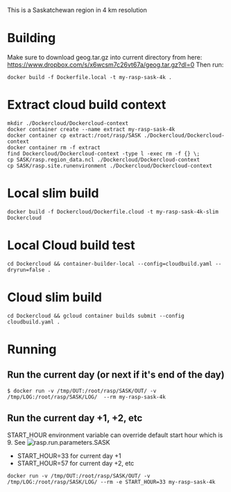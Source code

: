 This is a Saskatchewan region in 4 km resolution

# Building
Make sure to download geog.tar.gz into current directory from here: https://www.dropbox.com/s/x6wcsm7c26vt67a/geog.tar.gz?dl=0
Then run:

```
docker build -f Dockerfile.local -t my-rasp-sask-4k .
```

# Extract cloud build context
```
mkdir ./Dockercloud/Dockercloud-context
docker container create --name extract my-rasp-sask-4k
docker container cp extract:/root/rasp/SASK ./Dockercloud/Dockercloud-context
docker container rm -f extract
find Dockercloud/Dockercloud-context -type l -exec rm -f {} \;
cp SASK/rasp.region_data.ncl ./Dockercloud/Dockercloud-context
cp SASK/rasp.site.runenvironment ./Dockercloud/Dockercloud-context
```

# Local slim build
```
docker build -f Dockercloud/Dockerfile.cloud -t my-rasp-sask-4k-slim Dockercloud
```

# Local Cloud build test
```
cd Dockercloud && container-builder-local --config=cloudbuild.yaml --dryrun=false .
```

# Cloud slim build
```
cd Dockercloud && gcloud container builds submit --config cloudbuild.yaml .
```

# Running
## Run the current day (or next if it's end of the day)

```
$ docker run -v /tmp/OUT:/root/rasp/SASK/OUT/ -v /tmp/LOG:/root/rasp/SASK/LOG/  --rm my-rasp-sask-4k
```

## Run the current day +1, +2, etc

START_HOUR environment variable can override default start hour which is 9. See ![rasp.run.parameters.SASK](SASK/rasp.run.parameters.SASK)

* START_HOUR=33 for current day +1
* START_HOUR=57 for current day +2, etc

```
docker run -v /tmp/OUT:/root/rasp/SASK/OUT/ -v /tmp/LOG:/root/rasp/SASK/LOG/ --rm -e START_HOUR=33 my-rasp-sask-4k
```
